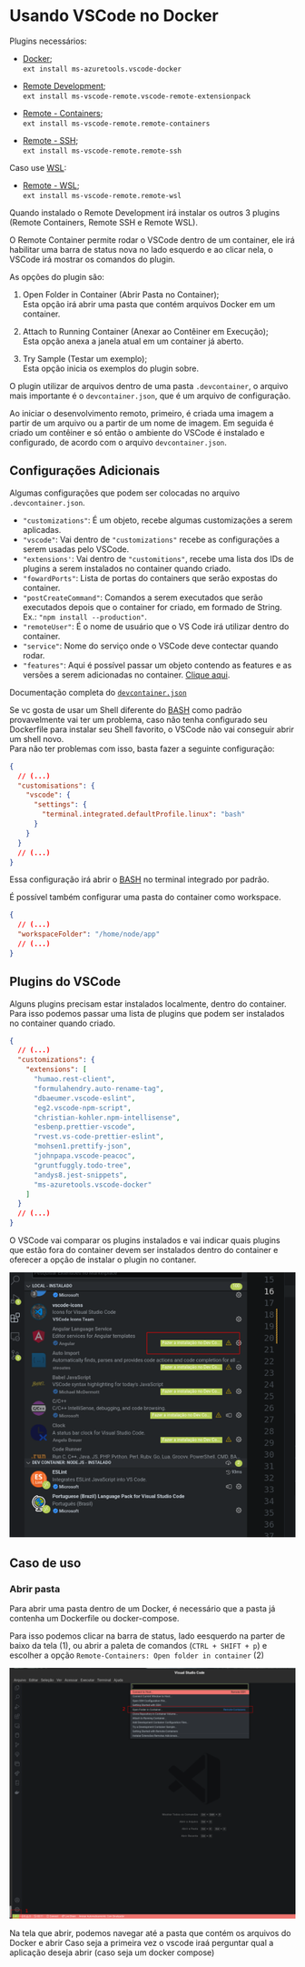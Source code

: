 # Usando VSCode no Docker

Plugins necessários:

- [Docker](https://marketplace.visualstudio.com/items?itemName=ms-azuretools.vscode-docker);  
  `ext install ms-azuretools.vscode-docker`

- [Remote Development](https://marketplace.visualstudio.com/items?itemName=ms-vscode-remote.vscode-remote-extensionpack);  
  `ext install ms-vscode-remote.vscode-remote-extensionpack`

- [Remote - Containers](https://marketplace.visualstudio.com/items?itemName=ms-vscode-remote.remote-containers);  
  `ext install ms-vscode-remote.remote-containers`

- [Remote - SSH](https://marketplace.visualstudio.com/items?itemName=ms-vscode-remote.remote-ssh);  
  `ext install ms-vscode-remote.remote-ssh`

Caso use [WSL](https://docs.microsoft.com/en-us/windows/wsl/):

- [Remote - WSL](https://marketplace.visualstudio.com/items?itemName=ms-vscode-remote.remote-wsl);  
  `ext install ms-vscode-remote.remote-wsl`

Quando instalado o Remote Development irá instalar os outros 3 plugins (Remote Containers, Remote SSH e Remote WSL).

O Remote Container permite rodar o VSCode dentro de um container, ele irá habilitar uma barra de status nova no lado esquerdo e ao clicar nela, o VSCode irá mostrar os comandos do plugin.

As opções do plugin são:

1. Open Folder in Container (Abrir Pasta no Container);  
  Esta opção irá abrir uma pasta que contém arquivos Docker em um container.

2. Attach to Running Container (Anexar ao Contêiner em Execução);  
  Esta opção anexa a janela atual em um container já aberto.

3. Try Sample (Testar um exemplo);  
   Esta opção inicia os exemplos do plugin sobre.

O plugin utilizar de arquivos dentro de uma pasta `.devcontainer`, o arquivo mais importante é o `devcontainer.json`, que é um arquivo de configuração.

Ao iniciar o desenvolvimento remoto, primeiro, é criada uma imagem a partir de um arquivo ou a partir de um nome de imagem. 
Em seguida é criado um contêiner e só então o ambiente do VSCode é instalado e configurado, de acordo com o arquivo `devcontainer.json`.

## Configurações Adicionais

Algumas configurações que podem ser colocadas no arquivo `.devcontainer.json`.

- `"customizations"`: É um objeto, recebe algumas customizações a serem aplicadas.
- `"vscode"`: Vai dentro de `"customizations"` recebe as configurações a serem usadas pelo VSCode.
- `"extensions'`: Vai dentro de `"customitions"`, recebe uma lista dos IDs de plugins a serem instalados no container quando criado.
- `"fowardPorts"`: Lista de portas do containers que serão expostas do container.
- `"postCreateCommand"`: Comandos a serem executados que serão executados depois que o container for criado, em formado de String. Ex.: `"npm install --production"`.
- `"remoteUser"`: É o nome de usuário que o VS Code irá utilizar dentro do container.
- `"service"`: Nome do serviço onde o VSCode deve contectar quando rodar.
- `"features"`: Aqui é possível passar um objeto contendo as features e as versões a serem adicionadas no container. [Clique aqui](https://code.visualstudio.com/docs/remote/containers#_dev-container-features-preview).

Documentação completa do [`devcontainer.json`](https://code.visualstudio.com/docs/remote/devcontainerjson-reference)

Se vc gosta de usar um Shell diferente do [BASH](https://pt.wikipedia.org/wiki/Bash) como padrão provavelmente vai ter um problema, caso não tenha configurado seu Dockerfile para instalar seu Shell favorito, o VSCode não vai conseguir abrir um shell novo.  
Para não ter problemas com isso, basta fazer a seguinte configuração:

```json
{
  // (...)
  "customisations": {
    "vscode": {
      "settings": {
        "terminal.integrated.defaultProfile.linux": "bash"
      }
    }
  }
  // (...)
}
```

Essa configuração irá abrir o [BASH](https://pt.wikipedia.org/wiki/Bash) no terminal integrado por padrão.

É possível também configurar uma pasta do container como workspace.  

```json
{
  // (...)
  "workspaceFolder": "/home/node/app"
  // (...)
}
```

## Plugins do VSCode

Alguns plugins precisam estar instalados localmente, dentro do container. Para isso podemos passar uma lista de plugins que podem ser instalados no container quando criado.

```json
{
  // (...)
  "customizations": {
    "extensions": [
      "humao.rest-client",
      "formulahendry.auto-rename-tag",
      "dbaeumer.vscode-eslint",
      "eg2.vscode-npm-script",
      "christian-kohler.npm-intellisense",
      "esbenp.prettier-vscode",
      "rvest.vs-code-prettier-eslint",
      "mohsen1.prettify-json",
      "johnpapa.vscode-peacoc",
      "gruntfuggly.todo-tree",
      "andys8.jest-snippets",
      "ms-azuretools.vscode-docker"
    ]
  }
  // (...)
}
```

O VSCode vai comparar os plugins instalados e vai indicar quais plugins que estão fora do container devem ser instalados dentro do container e oferecer a opção de instalar o plugin no contaner.

![Plugins no VSCode](./tutorial_imgs/plugins_vscode.png)

## Caso de uso

### Abrir pasta

Para abrir uma pasta dentro de um Docker, é necessário que a pasta já contenha um Dockerfile ou docker-compose.

Para isso podemos clicar na barra de status, lado eesquerdo na parter de baixo da tela (1), ou abrir a paleta de comandos (`CTRL + SHIFT + p`) e escolher a opção `Remote-Containers: Open folder in container` (2)

![Abrindo uma pasta](./tutorial_imgs/abrindo_pasta_container_0001.png)

Na tela que abrir, podemos navegar até a pasta que contém os arquivos do Docker e abrir
Caso seja a primeira vez o vscode iraá perguntar qual a aplicação deseja abrir (caso seja um docker compose)

